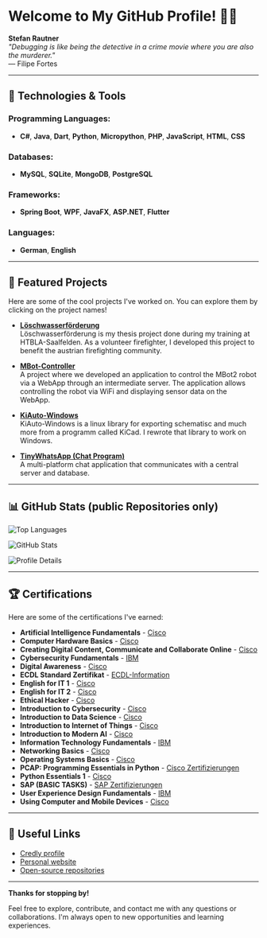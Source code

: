 # Welcome to My GitHub Profile! 👨‍💻

**Stefan Rautner**  
*"Debugging is like being the detective in a crime movie where you are also the murderer."*  
— Filipe Fortes

---

## 🔧 Technologies & Tools

### Programming Languages:
- **C#**, **Java**, **Dart**, **Python**, **Micropython**, **PHP**, **JavaScript**, **HTML**, **CSS**

### Databases:
- **MySQL**, **SQLite**, **MongoDB**, **PostgreSQL**

### Frameworks:
- **Spring Boot**, **WPF**, **JavaFX**, **ASP.NET**, **Flutter**

### Languages:
- **German**, **English**

---

## 🚀 Featured Projects
Here are some of the cool projects I've worked on. You can explore them by clicking on the project names!

- [**Löschwasserförderung**](https://www.löschwasserförderung.at)  
  Löschwasserförderung is my thesis project done during my training at HTBLA-Saalfelden. As a volunteer firefighter, I developed this project to benefit the austrian firefighting community.

- [**MBot-Controller**](https://github.com/StefanRautner/MBotController)  
  A project where we developed an application to control the MBot2 robot via a WebApp through an intermediate server. The application allows controlling the robot via WiFi and displaying sensor data on the WebApp.

- [**KiAuto-Windows**](https://github.com/StefanRautner/KiAuto-Windows)  
  KiAuto-Windows is a linux library for exporting schematisc and much more from a programm called KiCad. I rewrote that library to work on Windows.

- [**TinyWhatsApp (Chat Program)**](https://github.com/StefanRautner/ChatProgram)  
  A multi-platform chat application that communicates with a central server and database.

---

## 📊 GitHub Stats (public Repositories only)

![Top Languages](https://github-readme-stats.vercel.app/api/top-langs/?username=StefanRautner&layout=compact&theme=radical)

![GitHub Stats](https://github-readme-stats.vercel.app/api?username=StefanRautner&show_icons=true&rank_icon=github&theme=radical)

![Profile Details](https://github-profile-summary-cards.vercel.app/api/cards/profile-details?username=StefanRautner&theme=radical)

---

## 🏆 Certifications
Here are some of the certifications I've earned:

- **Artificial Intelligence Fundamentals** - [Cisco](https://www.credly.com/earner/earned/badge/02c3f148-5d9b-4848-a97e-563d11b74ac6)
- **Computer Hardware Basics** - [Cisco](https://www.credly.com/earner/earned/badge/647aa6b0-7222-4130-ab69-d88813ecba8b)
- **Creating Digital Content, Communicate and Collaborate Online** - [Cisco](https://www.credly.com/earner/earned/badge/0b33a8b0-6b4a-4c65-b118-bc50d611f93d)
- **Cybersecurity Fundamentals** - [IBM](https://www.credly.com/earner/earned/badge/5f39a144-6c69-480e-bddc-e7c3bed59611)
- **Digital Awareness** - [Cisco](https://www.credly.com/earner/earned/badge/3c5808cf-b2a4-407a-8836-e5a5adf6121d)
- **ECDL Standard Zertifikat** - [ECDL-Information](https://www.icdl.at)
- **English for IT 1** - [Cisco](https://www.credly.com/earner/earned/badge/fc2960c2-e7e9-4ade-a07f-b95a850bf778)
- **English for IT 2** - [Cisco](https://www.credly.com/earner/earned/badge/ec988248-9c44-4393-b6da-b84c959311e7)
- **Ethical Hacker** - [Cisco](https://www.credly.com/earner/earned/badge/4eeaf26e-0f7d-426c-9194-63369cae6859)
- **Introduction to Cybersecurity** - [Cisco](https://www.credly.com/earner/earned/badge/942deac4-d986-4a12-896a-1398ab6355e3)
- **Introduction to Data Science** - [Cisco](https://www.credly.com/earner/earned/badge/24a7dffd-59cb-4f3c-befb-010349192ce5)
- **Introduction to Internet of Things** - [Cisco](https://www.credly.com/earner/earned/badge/0d991b1e-268c-4718-a8df-f84322b80c1a)
- **Introduction to Modern AI** - [Cisco](https://www.credly.com/earner/earned/badge/a5504512-dbc1-4f31-9e7d-ad37df6a4ef0)
- **Information Technology Fundamentals** - [IBM](https://www.credly.com/earner/earned/badge/81feb453-bf32-4d97-b922-e788b412d5a0)
- **Networking Basics** - [Cisco](https://www.credly.com/earner/earned/badge/37948a25-57f0-4ccc-9364-5e88fdaba3a0)
- **Operating Systems Basics** - [Cisco](https://www.credly.com/earner/earned/badge/05e3e37e-db8e-487e-b4ee-282961d53e32)
- **PCAP: Programming Essentials in Python** - [Cisco Zertifizierungen](https://www.netacad.com)
- **Python Essentials 1** - [Cisco](https://www.credly.com/earner/earned/badge/845cac6d-01f6-4d88-a8e2-c6e3cdf9acbd)
- **SAP (BASIC TASKS)** - [SAP Zertifizierungen](https://www.sap.com/austria/training-certification.html)
- **User Experience Design Fundamentals** - [IBM](https://www.credly.com/earner/earned/badge/017f6df0-1982-4ada-9a22-76bf33b5018a)
- **Using Computer and Mobile Devices** - [Cisco](https://www.credly.com/earner/earned/badge/567ccdac-912f-4e11-bc15-e40aa277d348)

---

## 🔗 Useful Links

- [Credly profile](https://www.credly.com/users/stefan-rautner)
- [Personal website](https://stefanrautner.netlify.app)
- [Open-source repositories](https://github.com/StefanRautner?tab=repositories)

---

**Thanks for stopping by!**

Feel free to explore, contribute, and contact me with any questions or collaborations.
I'm always open to new opportunities and learning experiences.
